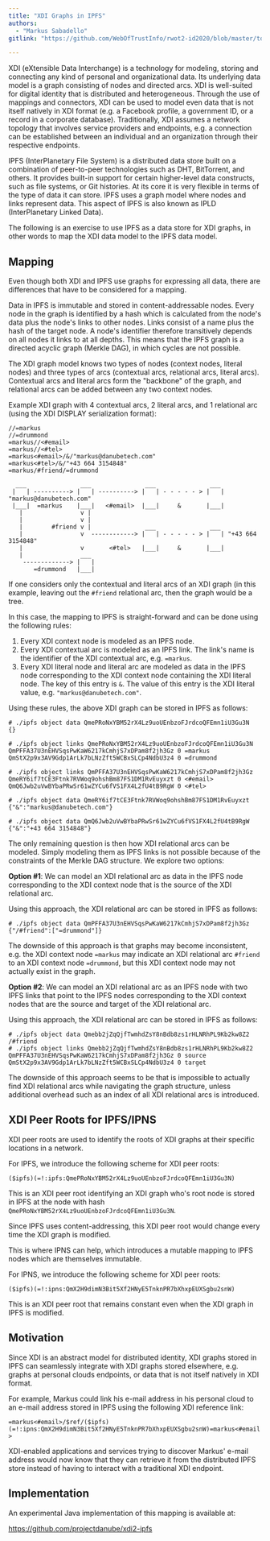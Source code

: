 ```yaml
---
title: "XDI Graphs in IPFS"
authors:
  - "Markus Sabadello"
gitlink: "https://github.com/WebOfTrustInfo/rwot2-id2020/blob/master/topics-and-advance-readings/XDI-Graphs-in-IPFS.md"

---
```



XDI (eXtensible Data Interchange) is a technology for modeling, storing and connecting any kind of personal and organizational data.
Its underlying data model is a graph consisting of nodes and directed arcs.
XDI is well-suited for digital identity that is distributed and heterogeneous.
Through the use of mappings and connectors, XDI can be used to model even data that is not itself natively in XDI format (e.g. a Facebook profile, a government ID, or a record in a corporate database).
Traditionally, XDI assumes a network topology that involves service providers and endpoints, e.g. a connection can be established between an individual and an organization through their respective endpoints.

IPFS (InterPlanetary File System) is a distributed data store built on a combination of peer-to-peer technologies such as DHT, BitTorrent, and others.
It provides built-in support for certain higher-level data constructs, such as file systems, or Git histories.
At its core it is very flexible in terms of the type of data it can store.
IPFS uses a graph model where nodes and links represent data.
This aspect of IPFS is also known as IPLD (InterPlanetary Linked Data).

The following is an exercise to use IPFS as a data store for XDI graphs, in other words to map the XDI data model to the IPFS data model.

Mapping
-------

Even though both XDI and IPFS use graphs for expressing all data, there are differences that have to be considered for a mapping.

Data in IPFS is immutable and stored in content-addressable nodes.
Every node in the graph is identified by a hash which is calculated from the node's data plus the node's links to other nodes.
Links consist of a name plus the hash of the target node.
A node's identifier therefore transitively depends on all nodes it links to at all depths.
This means that the IPFS graph is a directed acyclic graph (Merkle DAG), in which cycles are not possible.

The XDI graph model knows two types of nodes (context nodes, literal nodes) and three types of arcs (contextual arcs, relational arcs, literal arcs).
Contextual arcs and literal arcs form the "backbone" of the graph, and relational arcs can be added between any two context nodes.

Example XDI graph with 4 contextual arcs, 2 literal arcs, and 1 relational arc (using the XDI DISPLAY serialization format):

	//=markus
	//=drummond
	=markus//<#email>
	=markus//<#tel>
	=markus<#email>/&/"markus@danubetech.com"
	=markus<#tel>/&/"+43 664 3154848"
	=markus/#friend/=drummond

	  ___               ___               ___               ___
	 |   | ----------> |   | ----------> |   | - - - - - > |   | "markus@danubetech.com"
	 |___|  =markus    |___|   <#email>  |___|     &       |___|
	   |                v |
	   |                v |
	   |        #friend v |               ___               ___
	   |                v  ------------> |   | - - - - - > |   | "+43 664 3154848"
	   |                v       <#tel>   |___|     &       |___|
	   |                ___ 
	    -------------> |   | 
	       =drummond   |___|

If one considers only the contextual and literal arcs of an XDI graph (in this example, leaving out the `#friend` relational arc, then the graph would be a tree.

In this case, the mapping to IPFS is straight-forward and can be done using the following rules:
 1. Every XDI context node is modeled as an IPFS node.
 1. Every XDI contextual arc is modeled as an IPFS link. The link's name is the identifier of the XDI contextual arc, e.g. `=markus`.
 1. Every XDI literal node and literal arc are modeled as data in the IPFS node corresponding to the XDI context node containing the XDI literal node. The key of this entry is `&`. The value of this entry is the XDI literal value, e.g. `"markus@danubetech.com"`.

Using these rules, the above XDI graph can be stored in IPFS as follows:

	# ./ipfs object data QmePRoNxYBM52rX4Lz9uoUEnbzoFJrdcoQFEmn1iU3Gu3N
	{}

	# ./ipfs object links QmePRoNxYBM52rX4Lz9uoUEnbzoFJrdcoQFEmn1iU3Gu3N
	QmPFFA37U3nEHVSqsPwKaW6217kCmhjS7xDPam8f2jh3Gz 0 =markus   
	QmStX2p9x3AV9Gdp1ArLk7bLNzZft5WCBxSLCp4NdbU3z4 0 =drummond 
	
	# ./ipfs object links QmPFFA37U3nEHVSqsPwKaW6217kCmhjS7xDPam8f2jh3Gz
	QmeRY6if7tCE3Ftnk7RVWoq9ohshBm87FS1DM1RvEuyxzt 0 <#email> 
	QmQ6Jwb2uVwBYbaPRwSr61wZYCu6fVS1FX4L2fU4tB9RgW 0 <#tel>   
	
	# ./ipfs object data QmeRY6if7tCE3Ftnk7RVWoq9ohshBm87FS1DM1RvEuyxzt
	{"&":"markus@danubetech.com"}
	
	# ./ipfs object data QmQ6Jwb2uVwBYbaPRwSr61wZYCu6fVS1FX4L2fU4tB9RgW
	{"&":"+43 664 3154848"}

The only remaining question is then how XDI relational arcs can be modeled. Simply modeling them as IPFS links is not possible because of the constraints of the Merkle DAG structure. We explore two options:

**Option #1**: We can model an XDI relational arc as data in the IPFS node corresponding to the XDI context node that is the source of the XDI relational arc.

Using this approach, the XDI relational arc can be stored in IPFS as follows:

	# ./ipfs object data QmPFFA37U3nEHVSqsPwKaW6217kCmhjS7xDPam8f2jh3Gz
	{"/#friend":["=drummond"]}

The downside of this approach is that graphs may become inconsistent, e.g. the XDI context node `=markus` may indicate an XDI relational arc `#friend` to an XDI context node `=drummond`, but this XDI context node may not actually exist in the graph.

**Option #2**: We can model an XDI relational arc as an IPFS node with two IPFS links that point to the IPFS nodes corresponding to the XDI context nodes that are the source and target of the XDI relational arc.

Using this approach, the XDI relational arc can be stored in IPFS as follows:

	# ./ipfs object data Qmebb2jZqQjfTwmhdZsY8nBdb8zs1rHLNRhPL9Kb2kw8Z2
	/#friend
	# ./ipfs object links Qmebb2jZqQjfTwmhdZsY8nBdb8zs1rHLNRhPL9Kb2kw8Z2
	QmPFFA37U3nEHVSqsPwKaW6217kCmhjS7xDPam8f2jh3Gz 0 source 
	QmStX2p9x3AV9Gdp1ArLk7bLNzZft5WCBxSLCp4NdbU3z4 0 target 

The downside of this approach seems to be that is impossible to actually find XDI relational arcs while navigating the graph structure, unless additional overhead such as an index of all XDI relational arcs is introduced.

XDI Peer Roots for IPFS/IPNS
----------------------------

XDI peer roots are used to identify the roots of XDI graphs at their specific locations in a network.

For IPFS, we introduce the following scheme for XDI peer roots:

`($ipfs)(=!:ipfs:QmePRoNxYBM52rX4Lz9uoUEnbzoFJrdcoQFEmn1iU3Gu3N)`

This is an XDI peer root identifying an XDI graph who's root node is stored in IPFS at the node with hash `QmePRoNxYBM52rX4Lz9uoUEnbzoFJrdcoQFEmn1iU3Gu3N`.

Since IPFS uses content-addressing, this XDI peer root would change every time the XDI graph is modified.

This is where IPNS can help, which introduces a mutable mapping to IPFS nodes which are themselves immutable.

For IPNS, we introduce the following scheme for XDI peer roots:

`($ipfs)(=!:ipns:QmX2H9dimN3Bit5Xf2HNyE5TnknPR7bXhxpEUXSgbu2snW)`

This is an XDI peer root that remains constant even when the XDI graph in IPFS is modified.

Motivation
----------

Since XDI is an abstract model for distributed identity, XDI graphs stored in IPFS can seamlessly integrate with XDI graphs stored elsewhere, e.g. graphs at personal clouds endpoints, or data that is not itself natively in XDI format.

For example, Markus could link his e-mail address in his personal cloud to an e-mail address stored in IPFS using the following XDI reference link:

`=markus<#email>/$ref/($ipfs)(=!:ipns:QmX2H9dimN3Bit5Xf2HNyE5TnknPR7bXhxpEUXSgbu2snW)=markus<#email>`

XDI-enabled applications and services trying to discover Markus' e-mail address would now know that they can retrieve it from the distributed IPFS store instead of having to interact with a traditional XDI endpoint.

Implementation
--------------

An experimental Java implementation of this mapping is available at:

https://github.com/projectdanube/xdi2-ipfs
